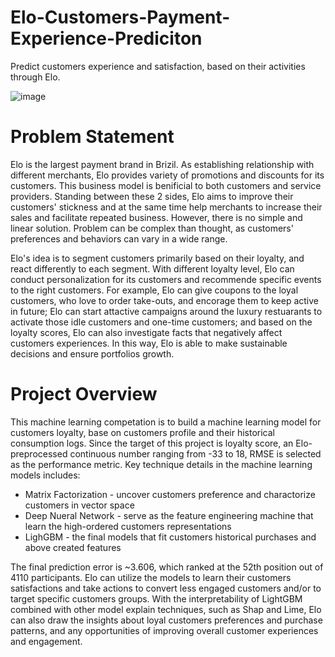 # Elo-Customers-Payment-Experience-Prediciton
  Predict customers experience and satisfaction, based on their activities through Elo.


![image](https://user-images.githubusercontent.com/12148864/111730966-de16ef80-8848-11eb-8668-3119caf42f66.png)

# Problem Statement
Elo is the largest payment brand in Brizil. As establishing relationship with different merchants, Elo provides variety of promotions and discounts for its customers. This business model is benificial to both customers and service providers. Standing between these 2 sides, Elo aims to improve their customers' stickness and at the same time help merchants to increase their sales and facilitate repeated business. However, there is no simple and linear solution. Problem can be complex than thought, as customers' preferences and behaviors can vary in a wide range. 

Elo's idea is to segment customers primarily based on their loyalty, and react differently to each segment. With different loyalty level, Elo can conduct personalization for its customers and recommende specific events to the right customers. For example, Elo can give coupons to the loyal customers, who love to order take-outs, and encorage them to keep active in future; Elo can start attactive campaigns around the luxury restuarants to activate those idle customers and one-time customers; and based on the loyalty scores, Elo can also investigate facts that negatively affect customers experiences. In this way, Elo is able to make sustainable decisions and ensure portfolios growth.

# Project Overview
This machine learning competation is to build a machine learning model for customers loyalty, base on customers profile and their historical consumption logs. Since the target of this project is loyalty score, an Elo-preprocessed continuous number ranging from -33 to 18, RMSE is selected as the performance metric. Key technique details in the machine learning models includes:

- Matrix Factorization - uncover customers preference and charactorize customers in vector space
- Deep Nueral Network - serve as the feature engineering machine that learn the high-ordered customers representations
- LighGBM - the final models that fit customers historical purchases and above created features

The final prediction error is ~3.606, which ranked at the 52th position out of 4110 participants. Elo can utilize the models to learn their customers satisfactions and take actions to convert less engaged customers and/or to target specific customers groups. With the interpretability of LightGBM combined with other model explain techniques, such as Shap and Lime, Elo can also draw the insights about loyal customers preferences and purchase patterns, and any opportunities of improving overall customer experiences and engagement.
